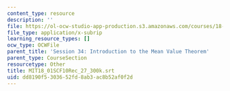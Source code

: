 ```yaml
---
content_type: resource
description: ''
file: https://ol-ocw-studio-app-production.s3.amazonaws.com/courses/18-01sc-single-variable-calculus-fall-2010/dd8190f5303652fd8ab3ac8b52af0f2d_MIT18_01SCF10Rec_27_300k.vtt
file_type: application/x-subrip
learning_resource_types: []
ocw_type: OCWFile
parent_title: 'Session 34: Introduction to the Mean Value Theorem'
parent_type: CourseSection
resourcetype: Other
title: MIT18_01SCF10Rec_27_300k.srt
uid: dd8190f5-3036-52fd-8ab3-ac8b52af0f2d
---
```

